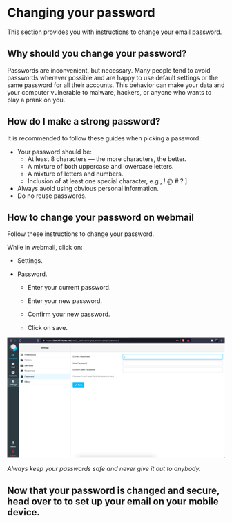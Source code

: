 # Changing your password

This section provides you with instructions to change your email password.

## Why should you change your password?

Passwords are inconvenient, but necessary. Many people tend to avoid passwords wherever possible and are happy to use default settings or the same password for all their accounts. This behavior can make your data and your computer vulnerable to malware, hackers, or anyone who wants to play a prank on you.

## How do I make a strong password?

It is recommended to follow these guides when picking a password: 

* Your password should be:
  * At least 8 characters — the more characters, the better.
  * A mixture of both uppercase and lowercase letters.
  * A mixture of letters and numbers.
  * Inclusion of at least one special character, e.g., ! @ # ? ].
* Always avoid using obvious personal information.
* Do no reuse passwords.

## How to change your password on webmail


Follow these instructions to change your password.

While in webmail, click on:

* Settings.

* Password.

    * Enter your current password.

    * Enter your new password.

    * Confirm your new password.

    * Click on save.

![image.png](/.attachments/image-532d02cd-2bec-4605-bc8a-d55d0e0f736e.png)

*Always keep your passwords safe and never give it out to anybody.*

Now that your password is changed and secure, head over to []() to set up your email on your mobile device.
-